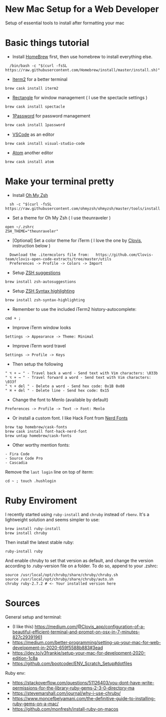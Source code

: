 # New Mac Setup for a Web Developer
Setup of essential tools to install after formatting your mac 

# Basic things tutorial
- Install [HomeBrew](https://brew.sh) first, then use homebrew to install everything else.
```
  /bin/bash -c "$(curl -fsSL https://raw.githubusercontent.com/Homebrew/install/master/install.sh)"
``` 

- [Iterm2](https://iterm2.com) for a better terminal
```
brew cask install iterm2
``` 

- [Rectangle](https://rectangleapp.com) for window management ( I use the spectacle settings )
``` 
brew cask install spectacle
```

- [1Password](https://1password.com) for password management 
```bash
brew cask install 1password
```

- [VSCode](https://code.visualstudio.com) as an editor
``` 
brew cask install visual-studio-code
``` 

- [Atom](https://atom.io/) another editor 
``` 
brew cask install atom 
``` 

# Make your terminal pretty 
- Install [Oh My Zsh](https://ohmyz.sh)
``` 
  sh -c "$(curl -fsSL https://raw.githubusercontent.com/ohmyzsh/ohmyzsh/master/tools/install.sh)"
``` 

- Set a theme for Oh My Zsh ( I use theunraveler )
``` 
open ~/.zshrc
ZSH_THEME="theunraveler"
``` 

- [Optional] Set a color theme for iTerm ( I love the one by [Clovis](http://www.clovis.pro), instruction below )
``` 
  Download the .itermcolors file from:   https://github.com/Clovis-team/clovis-open-code-extracts/tree/master/utils
  Preferences -> Profile -> Colors -> Import 
```

- Setup [ZSH suggestions](https://github.com/zsh-users/zsh-autosuggestions)
```
brew install zsh-autosuggestions
``` 

- Setup [ZSH Syntax highlighting](https://github.com/zsh-users/zsh-syntax-highlighting)
``` 
brew install zsh-syntax-highlighting
``` 

- Remember to use the included iTerm2 history-autocomplete: 
```
cmd + ;
```

- Improve iTerm window looks
```
Settings -> Appearance -> Theme: Minimal 
``` 

- Improve iTerm word travel 
``` 
Settings -> Profile -> Keys
```
- Then setup the following
```
" ⌥ + ← " - Travel back a word - Send text with Vim characters: \033b
" ⌥ + → " - Travel forward a word - Send text with Vim characters: \033f
" ⌥ + del " - Delete a word - Send hex code: 0x1B 0x08
" ⌘ + del " - Delete line - Send hex code: 0x15
```

- Change the font to Menlo (available by default)
```
Preferences -> Profile -> Text -> Font: Menlo
``` 

- Or install a custom font. I like Hack Font from [Nerd Fonts](https://github.com/ryanoasis/nerd-fonts#option-4-homebrew-fonts)
``` 
brew tap homebrew/cask-fonts
brew cask install font-hack-nerd-font
brew untap homebrew/cask-fonts
``` 

- Other worthy mention fonts:
```
- Fira Code 
- Source Code Pro
- Cascadia 
```

Remove the `last login` line on top of iterm:
``` 
cd ~ ; touch .hushlogin
``` 

# Ruby Enviroment 

I recently started using `ruby-install` and `chruby` instead of `rbenv`.
It's a lightweight solution and seems simpler to use:
```
brew install ruby-install
brew install chruby
``` 

Then install the latest stable ruby: 
``` 
ruby-install ruby 
``` 

And enable chruby to set that version as default, and change the version according to .ruby-version file on a folder. 
To do so, append to your .zshrc:
```
source /usr/local/opt/chruby/share/chruby/chruby.sh
source /usr/local/opt/chruby/share/chruby/auto.sh
chruby ruby-2.7.2 # <- Your installed version here
```



# Sources
General setup and terminal:
- (I like this) https://medium.com/@Clovis_app/configuration-of-a-beautiful-efficient-terminal-and-prompt-on-osx-in-7-minutes-827c29391961
- https://medium.com/better-programming/setting-up-your-mac-for-web-development-in-2020-659f5588b883#3ead
- https://dev.to/v3frankie/setup-your-mac-for-development-2020-edition-1c8a
- https://github.com/bootcoder/ENV_Scratch_Setup#dotfiles

Ruby env:
- https://stackoverflow.com/questions/51126403/you-dont-have-write-permissions-for-the-library-ruby-gems-2-3-0-directory-ma
- https://stevemarshall.com/journal/why-i-use-chruby/
- https://www.moncefbelyamani.com/the-definitive-guide-to-installing-ruby-gems-on-a-mac/
- https://github.com/monfresh/install-ruby-on-macos
